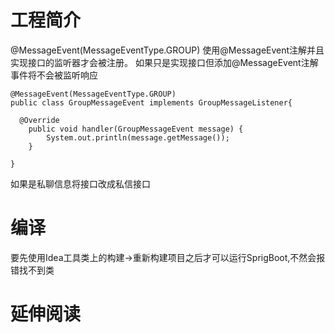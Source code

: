 # 工程简介

@MessageEvent(MessageEventType.GROUP)
使用@MessageEvent注解并且实现接口的监听器才会被注册。
如果只是实现接口但添加@MessageEvent注解事件将不会被监听响应
```
@MessageEvent(MessageEventType.GROUP)
public class GroupMessageEvent implements GroupMessageListener{

  @Override
    public void handler(GroupMessageEvent message) {
        System.out.println(message.getMessage());
    }

}
```
如果是私聊信息将接口改成私信接口

# 编译
要先使用Idea工具类上的构建->重新构建项目之后才可以运行SprigBoot,不然会报错找不到类
# 延伸阅读

